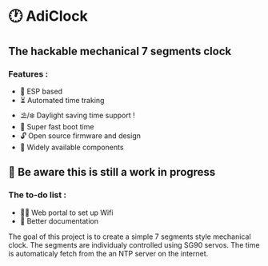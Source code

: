 # 🕐 AdiClock
## The hackable mechanical 7 segments clock
### Features :

-   🤖 ESP based
-    ⏳  Automated time traking
-   ⛱️/❄️ Daylight saving time support !
-   🚀 Super fast boot time
-	🔓 Open source firmware and design
-	🦾 Widely available components


## 🚧 Be aware this is still a work in progress
### The to-do list :
- 👨‍💻 Web portal to set up Wifi
- 📖 Better documentation

The goal of this project is to create a simple 7 segments style mechanical clock. The segments are individualy controlled using SG90 servos. The time is automaticaly fetch from the an NTP server on the internet.
